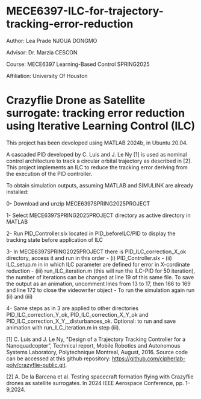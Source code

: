 # MECE6397-ILC-for-trajectory-tracking-error-reduction

Author: Lea Prade NJOUA DONGMO

Advisor: Dr. Marzia CESCON

Course: MECE6397 Learning-Based Control SPRING2025 

Affiliation: University Of Houston

# Crazyflie Drone as Satellite surrogate: tracking error reduction using Iterative Learning Control (ILC)

This project has been devoloped using MATLAB 2024b, in Ubuntu 20.04.  

A cascaded PID developed by C. Luis and J. Le Ny [1] is used as nominal control architecture to track a circular orbital trajectory as described in [2]. This project implements an ILC to reduce the tracking error deriving from the execution of the PID controller. 

To obtain simulation outputs, assuming MATLAB and SIMULINK are already installed:

0- Download and unzip MECE6397SPRING2025PROJECT

1- Select MECE6397SPRING2025PROJECT directory as active directory in MATLAB

2- Run PID_Controller.slx located in PID_beforeILC/PID to display the tracking state before application of ILC

3- In MECE6397SPRING2025PROJECT there is PID_ILC_correction_X_ok directory, access it and run in this order 
	- (i) PID_Controller.slx
	- (ii) ILC_setup.m in in which ILC parameter are defined for error in X-cordinate reduction
	- (iii) run_ILC_iteration.m (this will run the ILC-PID for 50 iteration), the number of iterations can be changed at line 19 of this same file. To save the output as an animation, uncomment lines from 13 to 17, then 166 to 169 and line 172 to close the videowriter object
	- To run the simulation again run (ii) and (iii)
	
4- Same steps as in 3 are applied to other directories PID_ILC_correction_Y_ok, PID_ILC_correction_X_Y_ok and PID_ILC_correction_X_Y__disturbances_ok. Optional:  to run and save animation with run_ILC_iteration.m in step (iii).	
	


[1] C. Luis and J. Le Ny, "Design of a Trajectory Tracking Controller for a Nanoquadcopter”, Technical report, Mobile Robotics and Autonomous Systems Laboratory, Polytechnique Montreal, August, 2016. Source code can be accessed at this github repository: https://github.com/cipherlab-poly/crazyflie-public.git. 

[2] A. De la Barcena et al. Testing spacecraft formation flying with Crazyflie drones as satellite surrogates. In 2024 IEEE Aerospace Conference, pp. 1–9,2024. 

